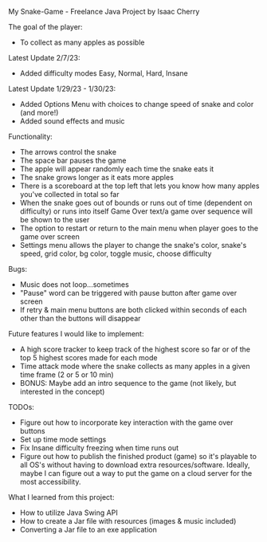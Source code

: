 My Snake-Game - Freelance Java Project
by Isaac Cherry

The goal of the player:
- To collect as many apples as possible

Latest Update 2/7/23:
- Added difficulty modes Easy, Normal, Hard, Insane

Latest Update 1/29/23 - 1/30/23:
- Added Options Menu with choices to change speed of snake and color (and more!)
- Added sound effects and music

Functionality:
- The arrows control the snake
- The space bar pauses the game
- The apple will appear randomly each time the snake eats it
- The snake grows longer as it eats more apples
- There is a scoreboard at the top left that lets you know how many apples you've collected in total so far
- When the snake goes out of bounds or runs out of time (dependent on difficulty) or runs into itself Game Over text/a 
game over sequence will be shown to the user
- The option to restart or return to the main menu when player goes to the game over screen
- Settings menu allows the player to change the snake's color, snake's speed, grid color, bg color, toggle music, choose
difficulty

Bugs:
- Music does not loop...sometimes
- "Pause" word can be triggered with pause button after game over screen
- If retry & main menu buttons are both clicked within seconds of each other than the buttons will disappear

Future features I would like to implement:
- A high score tracker to keep track of the highest score so far or of the top 5 highest scores made for each mode
- Time attack mode where the snake collects as many apples in a given time frame (2 or 5 or 10 min)
- BONUS: Maybe add an intro sequence to the game (not likely, but interested in the concept)

TODOs: 
- Figure out how to incorporate key interaction with the game over buttons
- Set up time mode settings
- Fix Insane difficulty freezing when time runs out
- Figure out how to publish the finished product (game) so it's playable to all OS's without having to download extra 
resources/software. Ideally, maybe I can figure out a way to put the game on a cloud server for the most accessibility.

What I learned from this project:
- How to utilize Java Swing API
- How to create a Jar file with resources (images & music included)
- Converting a Jar file to an exe application
